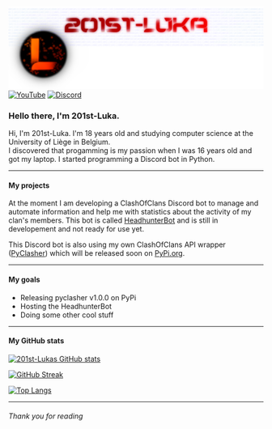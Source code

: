 ![profile banner](/images/banner_github.png)
[![YouTube][youtube_shield]][youtube_url] [![Discord][discord_shield]][discord_url]

### Hello there, I'm 201st-Luka.

Hi, I'm 201st-Luka. I'm 18 years old and studying computer science at the University of Liège in Belgium.   
I discovered that progamming is my passion when I was 16 years old and got my laptop. I started programming a Discord bot in Python.  

---

#### My projects

At the moment I am developing a ClashOfClans Discord bot to manage and automate information and help me with statistics about the activity of my clan's members. This bot is called
[HeadhunterBot](https://github.com/201st-Luka/HeadhunterBot) and is still in developement and not ready for use yet. 

This Discord bot is also using my own ClashOfClans API wrapper ([PyClasher](https://github.com/201st-Luka/PyClasher)) which will be released soon on [PyPi.org](https://pypi.org/).

---

#### My goals

- Releasing pyclasher v1.0.0 on PyPi
- Hosting the HeadhunterBot
- Doing some other cool stuff

---

#### My GitHub stats

[![201st-Lukas GitHub stats][github_stats]][github_stats_url]

[![GitHub Streak][github_streak]][github_streak_url]

[![Top Langs][github_top_langs]][github_top_langs_url]

---
###### Thank you for reading



<!--variables-->
[youtube_shield]: https://img.shields.io/badge/YouTube-red?logo=youtube&logoColor=white
[youtube_url]: https://www.youtube.com/@201st-Luka
[discord_shield]: https://img.shields.io/badge/Discord-blue?logo=discord&logoColor=white
[discord_url]: https://discord.gg/j2PAF9Wru8
[github_stats]: https://github-readme-stats.vercel.app/api?username=201st-Luka&theme=vision-friendly-dark
[github_stats_url]: https://github.com/anuraghazra/github-readme-stats
[github_streak]: http://github-readme-streak-stats.herokuapp.com?user=201st-Luka&theme=vision-friendly-dark
[github_streak_url]: https://git.io/streak-stats
[github_top_langs]: https://github-readme-stats.vercel.app/api/top-langs/?username=201st-Luka&layout=compact&theme=vision-friendly-dark
[github_top_langs_url]: https://github.com/anuraghazra/github-readme-stats
